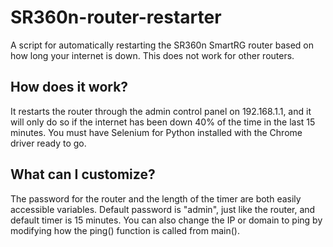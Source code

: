 # SR360n-router-restarter
A script for automatically restarting the SR360n SmartRG router based on how long your internet is down. This does not work for other routers.
## How does it work?
It restarts the router through the admin control panel on 192.168.1.1, and it will only do so if the internet has been down 40% of the time in the last 15 minutes. You must have Selenium for Python installed with the Chrome driver ready to go.
## What can I customize?
The password for the router and the length of the timer are both easily accessible variables. Default password is "admin", just like the router, and default timer is 15 minutes. You can also change the IP or domain to ping by modifying how the ping() function is called from main().

